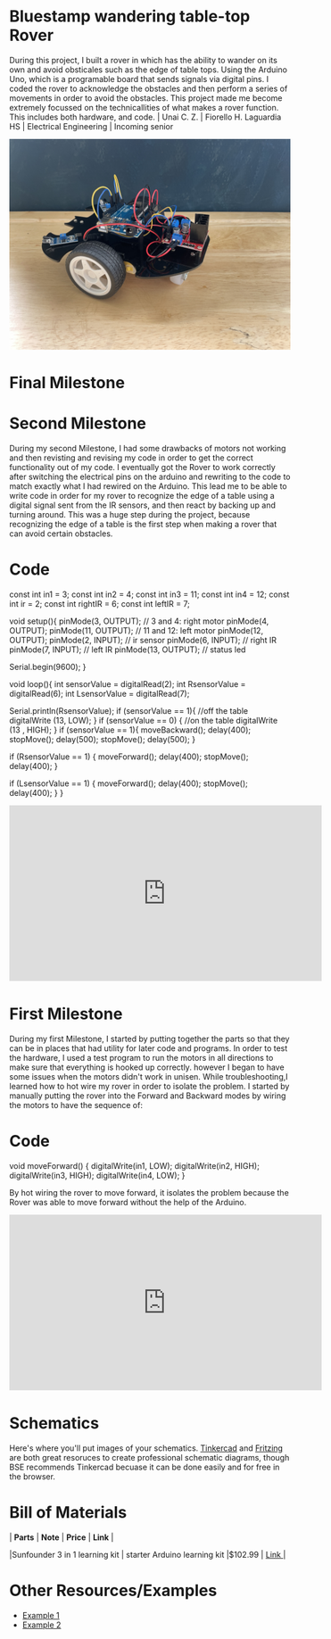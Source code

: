 # Bluestamp wandering table-top Rover
During this project, I built a rover in which has the ability to wander on its own and avoid obsticales such as the edge of table tops. Using the Arduino Uno, which is a programable board that sends signals via digital pins. I coded the rover to acknowledge the obstacles and then perform a series of movements in order to avoid the obstacles. This project made me become extremely focussed on the technicallities of what makes a rover function. This includes both hardware, and code.
| Unai C. Z. | Fiorello H. Laguardia HS | Electrical Engineering | Incoming senior

![Headstone Image](IMG_2748.JPG)
  
# Final Milestone


# Second Milestone
During my second Milestone, I had some drawbacks of motors not working and then revisting and revising my code in order to get the correct functionality out of my code. I eventually got the Rover to work correctly after switching the electrical pins on the arduino and rewriting to the code to match exactly what I had rewired on the Arduino. This lead me to be able to write code in order for my rover to recognize the edge of a table using a digital signal sent from the IR sensors, and then react by backing up and turning around. This was a huge step during the project, because recognizing the edge of a table is the first step when making a rover that can avoid certain obstacles. 

# Code
const int in1 = 3;
const int in2 = 4;
const int in3 = 11;
const int in4 = 12;
const int ir = 2;
const int rightIR = 6;
const int leftIR = 7;

void setup(){
  pinMode(3, OUTPUT); // 3 and 4: right motor
  pinMode(4, OUTPUT);
  pinMode(11, OUTPUT); // 11 and 12: left motor
  pinMode(12, OUTPUT);
	pinMode(2, INPUT); // ir sensor
  pinMode(6, INPUT); // right IR
  pinMode(7, INPUT); // left IR
	pinMode(13, OUTPUT); // status led
  

Serial.begin(9600);
}

void loop(){
	int sensorValue = digitalRead(2);
  int RsensorValue = digitalRead(6);
  int LsensorValue = digitalRead(7);

Serial.println(RsensorValue);
if (sensorValue == 1){
//off the table
  digitalWrite (13, LOW);
}
if (sensorValue == 0) {
	//on the table 
	digitalWrite (13 , HIGH);
}
if (sensorValue == 1){
  moveBackward();
  delay(400);
  stopMove();
  delay(500); 
  stopMove();
  delay(500);
}

if (RsensorValue == 1)
{
  moveForward();
  delay(400);
  stopMove();
  delay(400);
}

if (LsensorValue == 1)
{
  moveForward();
  delay(400);
  stopMove();
  delay(400);
}
}


<iframe width="560" height="315" src="https://www.youtube.com/embed/IWtPTOME1gg" title="YouTube video player" frameborder="0" allow="accelerometer; autoplay; clipboard-write; encrypted-media; gyroscope; picture-in-picture; web-share" allowfullscreen></iframe>

# First Milestone
During my first Milestone, I started by putting together the parts so that they can be in places that had utility for later code and programs.
In order to test the hardware, I used a test program to run the motors in all directions to make sure that everything is hooked up correctly. however I began to have some issues when the motors didn't work in unisen. While troubleshooting,I learned how to hot wire my rover in order to isolate the problem. I started by manually putting the rover into the Forward and Backward modes by wiring the motors to have the sequence of:

# Code
void moveForward()  {
  digitalWrite(in1, LOW);
  digitalWrite(in2, HIGH);
  digitalWrite(in3, HIGH);
  digitalWrite(in4, LOW);
}

By hot wiring the rover to move forward, it isolates the problem because the Rover was able to move forward without the help of the Arduino.

<iframe width="560" height="315" src="https://www.youtube.com/embed/GgeViYFkuSQ" title="YouTube video player" frameborder="0" allow="accelerometer; autoplay; clipboard-write; encrypted-media; gyroscope; picture-in-picture; web-share" allowfullscreen></iframe>

# Schematics 
Here's where you'll put images of your schematics. [Tinkercad](https://www.tinkercad.com/blog/official-guide-to-tinkercad-circuits) and [Fritzing](https://fritzing.org/learning/) are both great resoruces to create professional schematic diagrams, though BSE recommends Tinkercad becuase it can be done easily and for free in the browser. 

# Bill of Materials
| **Parts** | **Note** | **Price** | **Link** |

|Sunfounder 3 in 1 learning kit | starter Arduino learning kit |$102.99 | <a href="https://www.amazon.com/Arduino-A000066-ARDUINO-UNO-R3/dp/B008GRTSV6/"> Link </a> |

# Other Resources/Examples

- [Example 1](https://docs.sunfounder.com/projects/3in1-kit/en/latest/components/component_list.html)
- [Example 2](https://www.arduino.cc/reference/en/)

